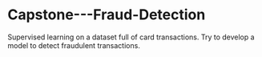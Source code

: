 # Capstone---Fraud-Detection
Supervised learning on a dataset full of card transactions.  Try to develop a model to detect fraudulent transactions.  
